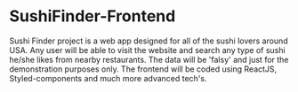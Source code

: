 # SushiFinder-Frontend

Sushi Finder project is a web app designed for all of the sushi lovers around USA. Any user will be able to visit the website and search any type of sushi he/she likes from nearby restaurants. The data will be 'falsy' and just for the demonstration purposes only. The frontend will be coded using ReactJS, Styled-components and much more advanced tech's.
